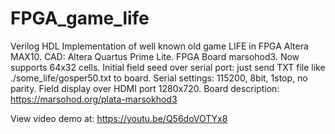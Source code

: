 # FPGA_game_life
Verilog HDL Implementation of well known old game LIFE in FPGA Altera MAX10.
CAD: Altera Quartus Prime Lite.
FPGA Board marsohod3.
Now supports 64x32 cells.
Initial field seed over serial port: just send TXT file like ./some_life/gosper50.txt to board.
Serial settings: 115200, 8bit, 1stop, no parity.
Field display over HDMI port 1280x720.
Board description: https://marsohod.org/plata-marsokhod3

View video demo at: https://youtu.be/Q56doVOTYx8


